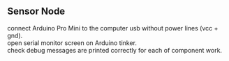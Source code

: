 ## Sensor Node
connect Arduino Pro Mini to the computer usb without power lines (vcc + gnd).  
open serial monitor screen on Arduino tinker.  
check debug messages are printed correctly for each of component work.  

